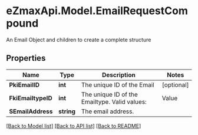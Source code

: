 # eZmaxApi.Model.EmailRequestCompound
An Email Object and children to create a complete structure

## Properties

Name | Type | Description | Notes
------------ | ------------- | ------------- | -------------
**PkiEmailID** | **int** | The unique ID of the Email | [optional] 
**FkiEmailtypeID** | **int** | The unique ID of the Emailtype.  Valid values:  |Value|Description| |-|-| |1|Office| |2|Home| | 
**SEmailAddress** | **string** | The email address. | 

[[Back to Model list]](../README.md#documentation-for-models) [[Back to API list]](../README.md#documentation-for-api-endpoints) [[Back to README]](../README.md)

